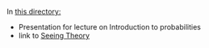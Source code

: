 In [this directory:](https://github.com/Marchev-Science/summer-school-2021/tree/main/Demir_Tonchev)   
* Presentation for lecture on Introduction to probabilities
* link to [Seeing Theory](https://seeing-theory.brown.edu/basic-probability/index.html)
